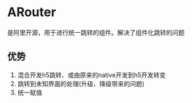 
#	ARouter

是阿里开源，用于进行统一跳转的组件。解决了组件化跳转的问题

##	优势

1.	混合开发h5跳转、或由原来的native开发到h5开发转变
2.	跳转到未知界面的处理(升级、降级带来的问题)
3.	统一赋值












